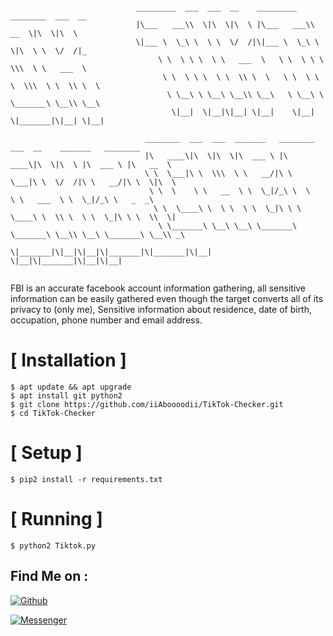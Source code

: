 ```

                            _________  ___  ___  __    _________  ________  ___  __
                            |\___   ___\\  \|\  \|\  \ |\___   ___\\   __  \|\  \|\  \
                            \|___ \  \_\ \  \ \  \/  /|\|___ \  \_\ \  \|\  \ \  \/  /|_
                                 \ \  \ \ \  \ \   ___  \   \ \  \ \ \  \\\  \ \   ___  \
                                  \ \  \ \ \  \ \  \\ \  \   \ \  \ \ \  \\\  \ \  \\ \  \
                                   \ \__\ \ \__\ \__\\ \__\   \ \__\ \ \_______\ \__\\ \__\
                                    \|__|  \|__|\|__| \|__|    \|__|  \|_______|\|__| \|__|

                              ________  ___  ___  _______   ________  ___  __    _______   ________
                              |\   ____\|\  \|\  \|\  ___ \ |\   ____\|\  \|\  \ |\  ___ \ |\   __  \
                              \ \  \___|\ \  \\\  \ \   __/|\ \  \___|\ \  \/  /|\ \   __/|\ \  \|\  \
                               \ \  \    \ \   __  \ \  \_|/_\ \  \    \ \   ___  \ \  \_|/_\ \   _  _\
                                \ \  \____\ \  \ \  \ \  \_|\ \ \  \____\ \  \\ \  \ \  \_|\ \ \  \\  \|
                                 \ \_______\ \__\ \__\ \_______\ \_______\ \__\\ \__\ \_______\ \__\\ _\
                                  \|_______|\|__|\|__|\|_______|\|_______|\|__| \|__|\|_______|\|__|\|__|
                                  
```
FBI is an accurate facebook account information gathering, all sensitive information can be easily gathered even though the target converts all of its privacy to (only me), Sensitive information about residence, date of birth, occupation, phone number and email address.



# [ Installation ]
```red
$ apt update && apt upgrade
$ apt install git python2
$ git clone https://github.com/iiAboooodii/TikTok-Checker.git
$ cd TikTok-Checker
```

# [ Setup ]
```yellow
$ pip2 install -r requirements.txt
```
# [ Running ]
```green
$ python2 Tiktok.py
```


## Find Me on :

[![Github](https://img.shields.io/badge/Github-0Riddle0-green?style=for-the-badge&logo=github)](https://github.com/iiAboooodii)

[![Messenger](https://img.shields.io/badge/Chat-Messenger-blue?style=for-the-badge&logo=messenger)](https://m.me/xiAbooD)



